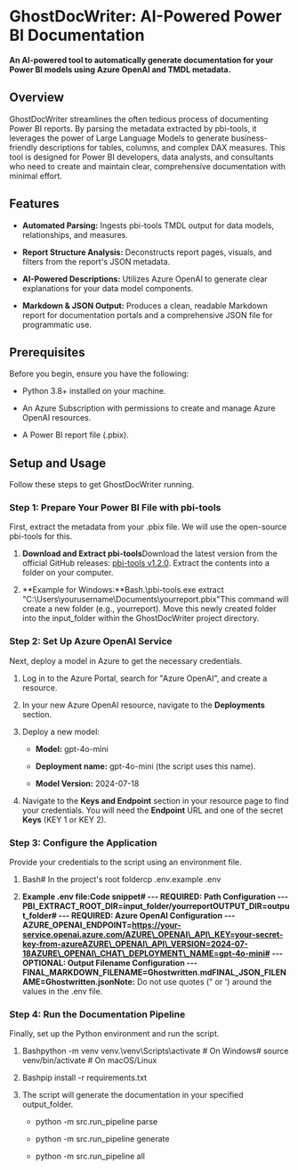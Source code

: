 GhostDocWriter: AI-Powered Power BI Documentation
=================================================

**An AI-powered tool to automatically generate documentation for your Power BI models using Azure OpenAI and TMDL metadata.**

Overview
--------

GhostDocWriter streamlines the often tedious process of documenting Power BI reports. By parsing the metadata extracted by pbi-tools, it leverages the power of Large Language Models to generate business-friendly descriptions for tables, columns, and complex DAX measures. This tool is designed for Power BI developers, data analysts, and consultants who need to create and maintain clear, comprehensive documentation with minimal effort.

Features
--------

*   **Automated Parsing:** Ingests pbi-tools TMDL output for data models, relationships, and measures.
    
*   **Report Structure Analysis:** Deconstructs report pages, visuals, and filters from the report's JSON metadata.
    
*   **AI-Powered Descriptions:** Utilizes Azure OpenAI to generate clear explanations for your data model components.
    
*   **Markdown & JSON Output:** Produces a clean, readable Markdown report for documentation portals and a comprehensive JSON file for programmatic use.
    

Prerequisites
-------------

Before you begin, ensure you have the following:

*   Python 3.8+ installed on your machine.
    
*   An Azure Subscription with permissions to create and manage Azure OpenAI resources.
    
*   A Power BI report file (.pbix).
    

Setup and Usage
---------------

Follow these steps to get GhostDocWriter running.

### Step 1: Prepare Your Power BI File with pbi-tools

First, extract the metadata from your .pbix file. We will use the open-source pbi-tools for this.

1.  **Download and Extract pbi-tools**Download the latest version from the official GitHub releases: [pbi-tools v1.2.0](https://github.com/pbi-tools/pbi-tools/releases/download/1.2.0/pbi-tools.1.2.0.zip). Extract the contents into a folder on your computer.
    
2.  **Example for Windows:**Bash.\\pbi-tools.exe extract "C:\\Users\\yourusername\\Documents\\yourreport.pbix"This command will create a new folder (e.g., yourreport). Move this newly created folder into the input\_folder within the GhostDocWriter project directory.
    

### Step 2: Set Up Azure OpenAI Service

Next, deploy a model in Azure to get the necessary credentials.

1.  Log in to the Azure Portal, search for "Azure OpenAI", and create a resource.
    
2.  In your new Azure OpenAI resource, navigate to the **Deployments** section.
    
3.  Deploy a new model:
    
    *   **Model:** gpt-4o-mini
        
    *   **Deployment name:** gpt-4o-mini (the script uses this name).
        
    *   **Model Version:** 2024-07-18
        
4.  Navigate to the **Keys and Endpoint** section in your resource page to find your credentials. You will need the **Endpoint** URL and one of the secret **Keys** (KEY 1 or KEY 2).
    

### Step 3: Configure the Application

Provide your credentials to the script using an environment file.

1.  Bash# In the project's root foldercp .env.example .env
    
2.  **Example .env file:**Code snippet# --- REQUIRED: Path Configuration ---PBI\_EXTRACT\_ROOT\_DIR=input\_folder/yourreportOUTPUT\_DIR=output\_folder# --- REQUIRED: Azure OpenAI Configuration ---AZURE\_OPENAI\_ENDPOINT=https://your-service.openai.azure.com/AZURE\_OPENAI\_API\_KEY=your-secret-key-from-azureAZURE\_OPENAI\_API\_VERSION=2024-07-18AZURE\_OPENAI\_CHAT\_DEPLOYMENT\_NAME=gpt-4o-mini# --- OPTIONAL: Output Filename Configuration ---FINAL\_MARKDOWN\_FILENAME=Ghostwritten.mdFINAL\_JSON\_FILENAME=Ghostwritten.json**Note:** Do not use quotes (" or ') around the values in the .env file.
    

### Step 4: Run the Documentation Pipeline

Finally, set up the Python environment and run the script.

1.  Bashpython -m venv venv.\\venv\\Scripts\\activate # On Windows# source venv/bin/activate # On macOS/Linux
    
2.  Bashpip install -r requirements.txt
    
3.  The script will generate the documentation in your specified output\_folder.
    
    *   python -m src.run\_pipeline parse
        
    *   python -m src.run\_pipeline generate
        
    *   python -m src.run\_pipeline all